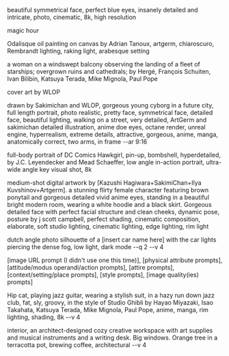 beautiful symmetrical face, perfect blue eyes, insanely detailed and intricate, photo, cinematic, 8k, high resolution

magic hour

Odalisque oil painting on canvas by Adrian Tanoux, artgerm, chiaroscuro, Rembrandt lighting, raking light, arabesque setting

a woman on a windswept balcony observing the landing of a fleet of starships; overgrown ruins and cathedrals; by Hergé, François Schuiten, Ivan Bilibin, Katsuya Terada, Mike Mignola, Paul Pope

cover art by WLOP


drawn by Sakimichan and WLOP, gorgeous young cyborg in a future city, full length portrait, photo realistic, pretty face, symmetrical face, detailed face, beautiful lighting, walking on a street, very detailed, ArtGerm and sakimichan detailed illustration, anime doe eyes, octane render, unreal engine, hyperrealism, extreme details, attractive, gorgeous, anime, manga, anatomically correct, two arms, in frame --ar 9:16

full-body portrait of DC Comics Hawkgirl, pin-up, bombshell, hyperdetailed, by J.C. Leyendecker and Mead Schaeffer, low angle in-action portrait, ultra-wide angle key visual shot, 8k


medium-shot digital artwork by [Kazushi Hagiwara+SakimiChan+Ilya Kuvshinov+Artgerm]. a stunning flirty female character featuring brown ponytail and gorgeous detailed vivid anime eyes, standing in a beautiful bright modern room, wearing a white hoodie and a black skirt. Gorgeous detailed face with perfect facial structure and clean cheeks, dynamic pose, posture by j scott campbell, perfect shading, cinematic composition, elaborate, soft studio lighting, cinematic lighting, edge lighting, rim light

dutch angle photo silhouette of a [insert car name here] with the car lights piercing the dense fog, low light, dark mode --q 2 --v 4


[image URL prompt (I didn't use one this time)], 
[physical attribute prompts], 
[attitude/modus operandi/action prompts], 
[attire prompts], 
[context/setting/place prompts], 
[style prompts], 
[image quality(ies) prompts]


Hip cat,
playing jazz guitar,
wearing a stylish suit,
in a hazy run down jazz club,
fat, sly, groovy,
in the style of Studio Ghibli by Hayao Miyazaki, Isao Takahata, Katsuya Terada, Mike Mignola, Paul Pope,
anime, manga, rim lighting, shading, 8k
--v 4


interior, an architect-designed cozy creative workspace with art supplies and musical instruments and a writing desk. Big windows. Orange tree in a terracotta pot, brewing coffee, architectural --v 4
